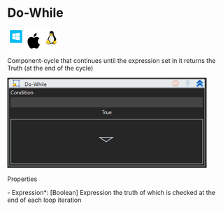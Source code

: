 # Do-While

![](<../../../.gitbook/assets/image (77).png>)

Component-cycle that continues until the expression set in it returns the Truth (at the end of the cycle)

![](<../../../.gitbook/assets/1 (93).png>)

Properties

&#x20;\- Expression\*: \[Boolean] Expression the truth of which is checked at the end of each loop iteration
